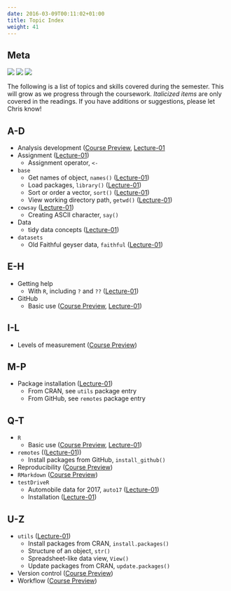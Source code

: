 ```yaml
---
date: 2016-03-09T00:11:02+01:00
title: Topic Index
weight: 41
---
```


## Meta 

![](https://img.shields.io/badge/semester-fall%202018-orange.svg) ![](https://img.shields.io/badge/release-draft-red.svg) 
![](https://img.shields.io/badge/last%20update-2018--08--27-brightgreen.svg)

The following is a list of topics and skills covered during the semester. This will grow as we progress through the coursework. *Italicized items* are only covered in the readings. If you have additions or suggestions, please let Chris know! 

## A-D
- Analysis development ([Course Preview](/course-preview/), [Lecture-01](/lecture-01/)
- Assignment ([Lecture-01](/lecture-01/))
    - Assignment operator, `<-`
- `base`
    - Get names of object, `names()` ([Lecture-01](/lecture-01/))
    - Load packages, `library()` ([Lecture-01](/lecture-01/))
    - Sort or order a vector, `sort()` ([Lecture-01](/lecture-01/))
    - View working directory path, `getwd()` ([Lecture-01](/lecture-01/))
- `cowsay` ([Lecture-01](/lecture-01/))
    - Creating ASCII character, `say()`
- Data
    - tidy data concepts ([Lecture-01](/lecture-01/))
- `datasets`
    - Old Faithful geyser data, `faithful` ([Lecture-01](/lecture-01/))

## E-H
- Getting help
    - With `R`, including `?` and `??` ([Lecture-01](/lecture-01/))
- GitHub 
    - Basic use ([Course Preview](/course-preview/), [Lecture-01](/lecture-01/))

## I-L
- Levels of measurement ([Course Preview](/lecture-01/))  

## M-P
- Package installation ([Lecture-01](/lecture-01/))
    - From CRAN, see `utils` package entry
    - From GitHub, see `remotes` package entry

## Q-T
- `R` 
    - Basic use ([Course Preview](/course-preview/), [Lecture-01](/lecture-01/))
- `remotes` (([Lecture-01](/lecture-01/)))
    - Install packages from GitHub, `install_github()`
- Reproducibility ([Course Preview](/course-preview/))
- `RMarkdown` ([Course Preview](/course-preview/))
- `testDriveR`
    - Automobile data for 2017, `auto17` ([Lecture-01](/lecture-01/))
    - Installation ([Lecture-01](/lecture-01/))

## U-Z
- `utils` ([Lecture-01](/lecture-01/))
  - Install packages from CRAN, `install.packages()` 
  - Structure of an object, `str()`
  - Spreadsheet-like data view, `View()`
  - Update packages from CRAN, `update.packages()`
- Version control ([Course Preview](/course-preview/))  
- Workflow ([Course Preview](/course-preview/))  
